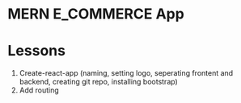 # MERN E_COMMERCE App

# Lessons
1. Create-react-app (naming, setting logo, seperating frontent and backend, creating git repo, installing bootstrap)
2. Add routing